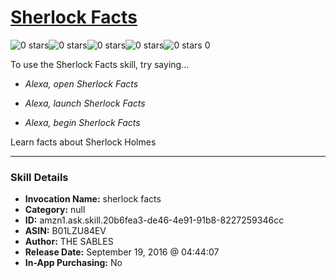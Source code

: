 # [Sherlock Facts](http://alexa.amazon.com/#skills/amzn1.ask.skill.20b6fea3-de46-4e91-91b8-8227259346cc)
![0 stars](../../images/ic_star_border_black_18dp_1x.png)![0 stars](../../images/ic_star_border_black_18dp_1x.png)![0 stars](../../images/ic_star_border_black_18dp_1x.png)![0 stars](../../images/ic_star_border_black_18dp_1x.png)![0 stars](../../images/ic_star_border_black_18dp_1x.png) 0

To use the Sherlock Facts skill, try saying...

* *Alexa, open Sherlock Facts*

* *Alexa, launch Sherlock Facts*

* *Alexa, begin Sherlock Facts*

Learn facts about Sherlock Holmes

***

### Skill Details

* **Invocation Name:** sherlock facts
* **Category:** null
* **ID:** amzn1.ask.skill.20b6fea3-de46-4e91-91b8-8227259346cc
* **ASIN:** B01LZU84EV
* **Author:** THE SABLES
* **Release Date:** September 19, 2016 @ 04:44:07
* **In-App Purchasing:** No
